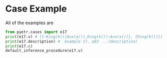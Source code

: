 # Case Example

All of the examples are 
```py
from pyetr.cases import e17
print(e17.v) # ({~King(k())Ace(a()),King(k())~Ace(a())}, {King(k())})
print(e17.description) #  Example 17, p83 ...(description)
print(e17.c)
default_inference_procedure(e17.v)
```